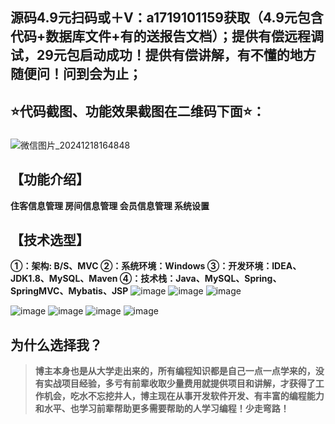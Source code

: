 ## 源码4.9元扫码或＋V：a1719101159获取（4.9元包含代码+数据库文件+有的送报告文档）；提供有偿远程调试，29元包启动成功！提供有偿讲解，有不懂的地方随便问！问到会为止；
## ⭐代码截图、功能效果截图在二维码下面⭐：
### 
![微信图片_20241218164848](https://github.com/user-attachments/assets/646b2784-afb8-47ee-a4d4-5ccc9f96b331)

## 【功能介绍】
**住客信息管理
房间信息管理
会员信息管理
系统设置**
## 【技术选型】
**①：架构: B/S、MVC
②：系统环境：Windows
③：开发环境：IDEA、JDK1.8、MySQL、Maven
④：技术栈：Java、MySQL、Spring、SpringMVC、Mybatis、JSP**
![image](https://github.com/user-attachments/assets/ca417a48-464a-46e1-9a55-6af26d790ac6)
![image](https://github.com/user-attachments/assets/c93fa914-c205-4f46-b6b5-d0a259fbbaa4)
![image](https://github.com/user-attachments/assets/efba2efc-fd00-4193-bfe3-24c108a8305f)

![image](https://github.com/user-attachments/assets/9ecc37cc-0b93-4fa0-ad13-1d26e1ecc527)
![image](https://github.com/user-attachments/assets/d7275003-1c1d-45d8-b5ba-f51c991fc68f)
![image](https://github.com/user-attachments/assets/c7d2145a-eb56-49fe-81ab-2a6301c7987b)
![image](https://github.com/user-attachments/assets/ec92beb4-1bb8-4d1a-aa91-616642433ebf)

## 为什么选择我？

> **博主本身也是从大学走出来的，所有编程知识都是自己一点一点学来的，没有实战项目经验，多亏有前辈收取少量费用就提供项目和讲解，才获得了工作机会，吃水不忘挖井人，博主现在从事开发软件开发、有丰富的编程能力和水平、也学习前辈帮助更多需要帮助的人学习编程！少走弯路！**


